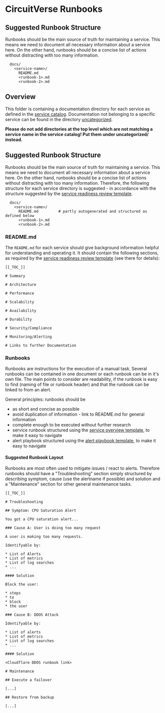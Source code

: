 # CircuitVerse Runbooks

## Suggested Runbook Structure

Runbooks should be the main source of truth for maintaining a service. This
means we need to document all necessary information about a service here. On the
other hand, runbooks should be a concise list of actions without distracting
with too many information.

```
  docs/
    <service-name>/
      README.md         
      <runbook-1>.md
      <runbook-2>.md
```

## Overview

This folder is containing a documentation directory for each service as defined
in the [service catalog](../services/service-catalog.yml). Documentation not
belonging to a specific service can be found in the directory
[uncategorized](uncategorized/).

**Please do not add directories at the top level which are not matching a
service name in the service catalog! Put them under uncategorized/ instead.**

## Suggested Runbook Structure

Runbooks should be the main source of truth for maintaining a service. This
means we need to document all necessary information about a service here. On the
other hand, runbooks should be a concise list of actions without distracting
with too many information. Therefore, the following structure for each service
directory is suggested - in accordance with the structure suggested by the
[service readiness review
template](https://gitlab.com/gitlab-com/gl-infra/readiness/-/blob/master/.gitlab/issue_templates/service_readiness.md).

```
  docs/
    <service-name>/
      README.md         # partly autogenerated and structured as defined below
      <runbook-1>.md
      <runbook-2>.md
```

### README.md

The `README.md` for each service should give background information helpful
for understanding and operating it. It should contain the following sections, as
required by the [service readiness review
template](https://gitlab.com/gitlab-com/gl-infra/readiness/-/blob/master/.gitlab/issue_templates/service_readiness.md) (see there for details):

```
[[_TOC_]]

# Summary

# Architecture

# Performance

# Scalability

# Availability

# Durability

# Security/Compliance

# Monitoring/Alerting

# Links to further Documentation
```

### Runbooks

Runbooks are instructions for the execution of a manual task. Several runbooks
can be contained in one document or each runbook can be in it's own file. The
main points to consider are readability, if the runbook is easy to find (naming
of file or runbook header) and that the runbook can be linked to from an alert.

General principles: runbooks should be

* as short and concise as possible
* avoid duplication of information - link to README.md for general information
* complete enough to be executed without further research
* service runbook structured using the [service overview template](template-service-overview.md), to make it easy to navigate
* alert playbook structured using the [alert playbook template](template-alert-playbook.md), to make it easy to navigate

#### Suggested Runbook Layout

Runbooks are most often used to mitigate issues / react to alerts. Therefore
runbooks should have a "Troubleshooting" section simply structured by describing
symptom, cause (use the alertname if possible) and solution and a "Maintenance"
section for other general maintenance tasks.

```
[[_TOC_]]

# Troubleshooting

## Symptom: CPU Saturation Alert

You got a CPU saturation alert...

### Cause A: User is doing too many request

A user is making too many requests.

Identifyable by:

* List of Alerts
* List of metrics
* List of log searches
* ...

#### Solution

Block the user:

* steps
* to
* block
* the user

### Cause B: DDOS Attack

Identifyable by:

* List of alerts
* List of metrics
* List of log searches
* ...

#### Solution

<Cloudflare DDOS runbook link>

# Maintenance

## Execute a failover

[...]

## Restore from backup

[...]


```
